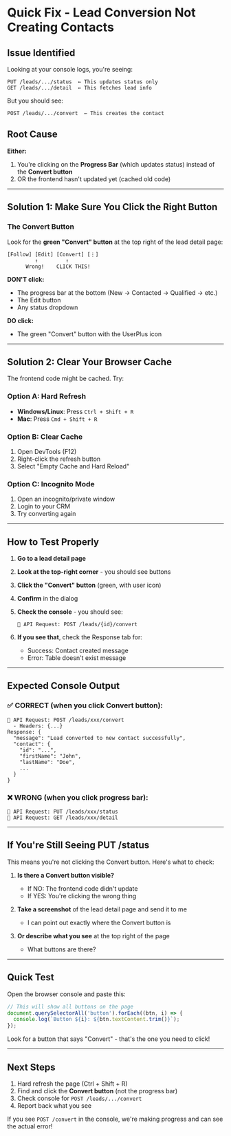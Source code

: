 # Quick Fix - Lead Conversion Not Creating Contacts

## Issue Identified

Looking at your console logs, you're seeing:
```
PUT /leads/.../status  ← This updates status only
GET /leads/.../detail  ← This fetches lead info
```

But you should see:
```
POST /leads/.../convert  ← This creates the contact
```

## Root Cause

**Either:**
1. You're clicking on the **Progress Bar** (which updates status) instead of the **Convert button**
2. OR the frontend hasn't updated yet (cached old code)

---

## Solution 1: Make Sure You Click the Right Button

### The Convert Button
Look for the **green "Convert" button** at the top right of the lead detail page:

```
[Follow] [Edit] [Convert] [⋮]
         ↑         ↑
      Wrong!    CLICK THIS!
```

**DON'T click:**
- The progress bar at the bottom (New → Contacted → Qualified → etc.)
- The Edit button
- Any status dropdown

**DO click:**
- The green "Convert" button with the UserPlus icon

---

## Solution 2: Clear Your Browser Cache

The frontend code might be cached. Try:

### Option A: Hard Refresh
- **Windows/Linux**: Press `Ctrl + Shift + R`
- **Mac**: Press `Cmd + Shift + R`

### Option B: Clear Cache
1. Open DevTools (F12)
2. Right-click the refresh button
3. Select "Empty Cache and Hard Reload"

### Option C: Incognito Mode
1. Open an incognito/private window
2. Login to your CRM
3. Try converting again

---

## How to Test Properly

1. **Go to a lead detail page**
2. **Look at the top-right corner** - you should see buttons
3. **Click the "Convert" button** (green, with user icon)
4. **Confirm** in the dialog
5. **Check the console** - you should see:
   ```
   🚀 API Request: POST /leads/{id}/convert
   ```

6. **If you see that**, check the Response tab for:
   - Success: Contact created message
   - Error: Table doesn't exist message

---

## Expected Console Output

### ✅ CORRECT (when you click Convert button):
```
🚀 API Request: POST /leads/xxx/convert
  - Headers: {...}
Response: {
  "message": "Lead converted to new contact successfully",
  "contact": {
    "id": "...",
    "firstName": "John",
    "lastName": "Doe",
    ...
  }
}
```

### ❌ WRONG (when you click progress bar):
```
🚀 API Request: PUT /leads/xxx/status
🚀 API Request: GET /leads/xxx/detail
```

---

## If You're Still Seeing PUT /status

This means you're not clicking the Convert button. Here's what to check:

1. **Is there a Convert button visible?**
   - If NO: The frontend code didn't update
   - If YES: You're clicking the wrong thing

2. **Take a screenshot** of the lead detail page and send it to me
   - I can point out exactly where the Convert button is

3. **Or describe what you see** at the top right of the page
   - What buttons are there?

---

## Quick Test

Open the browser console and paste this:
```javascript
// This will show all buttons on the page
document.querySelectorAll('button').forEach((btn, i) => {
  console.log(`Button ${i}: ${btn.textContent.trim()}`);
});
```

Look for a button that says "Convert" - that's the one you need to click!

---

## Next Steps

1. Hard refresh the page (Ctrl + Shift + R)
2. Find and click the **Convert button** (not the progress bar)
3. Check console for `POST /leads/.../convert`
4. Report back what you see

If you see `POST /convert` in the console, we're making progress and can see the actual error!
